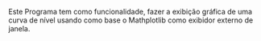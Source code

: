 Este Programa tem como funcionalidade, fazer a exibição gráfica de uma curva de nível usando como base o Mathplotlib como exibidor externo de janela. 
